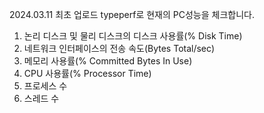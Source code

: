 2024.03.11 최초 업로드
typeperf로 현재의 PC성능을 체크합니다.
1. 논리 디스크 및 물리 디스크의 디스크 사용률(% Disk Time)
2. 네트워크 인터페이스의 전송 속도(Bytes Total/sec)
3. 메모리 사용률(% Committed Bytes In Use)
4. CPU 사용률(% Processor Time)
5. 프로세스 수
6. 스레드 수
